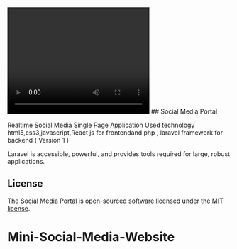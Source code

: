 <video width="320" height="240" controls>
  <source src="public/assets/bandicam%202020-12-14%2013-54-30-396.mp4" type="video/mp4">
</video>
##   Social Media Portal 

 Realtime Social Media Single Page Application Used technology html5,css3,javascript,React js for frontendand php , laravel framework for backend ( Version 1 )

 

Laravel is accessible, powerful, and provides tools required for large, robust applications.



## License

The Social Media Portal is open-sourced software licensed under the [MIT license](https://opensource.org/licenses/MIT).
# Mini-Social-Media-Website
